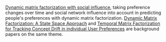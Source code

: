 [Dynamic matrix factorization with social influence](http://arxiv.org/abs/1604.06194), taking preference changes over time and social network influence into account in predicting people's preferences with dynamic matrix factorization.
[Dynamic Matrix Factorization: A State Space Approach](http://arxiv.org/abs/1110.2098) and 
[Temporal Matrix Factorization for Tracking Concept Drift in individual User Preferences](http://arxiv.org/abs/1510.05263) are background papers on the same theme.